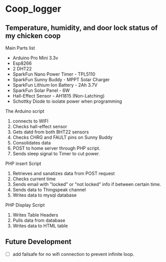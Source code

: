 # Coop_logger
## Temperature, humidity, and door lock status of my chicken coop

Main Parts list

- Arduino Pro Mini 3.3v
- Esp8266
- 2 DHT22
- SparkFun Nano Power Timer - TPL5110
- SparkFun Sunny Buddy - MPPT Solar Charger
- SparkFun Lithium Ion Battery - 2Ah 3.7V
- SparkFun Solar Panel - 6W
- Hall-Effect Sensor - AH1815 (Non-Latching)
- Schottky Diode to isolate power when programming

  
The Arduino script

1. connects to WIFI
2. Checks hall-effect sensor
3. Gets datd from both BHT22 sensors
4. Checks CHRG and FAULT pins on Sunny Buddy
5. Consolidates data
6. POST to home server through PHP script.
7. Sends sleep signal to Timer to cut power.


PHP insert Script

1. Retrieves and sanatizes data from POST request
2. Checks current time
3. Sends email with "locked" or "not locked" info if between certain time.
4. Sends data to Thingspeak channel
5. Writes data to mysql database


PHP Display Script

1. Writes Table Headers
2. Pulls data from database
3. Writes data to HTML table

## Future Development

- [ ] add failsafe for no wifi connection to prevent infinite loop.
